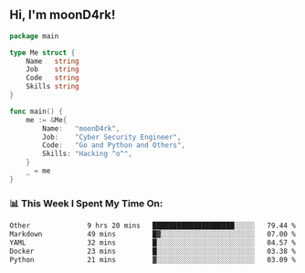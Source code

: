 <h2> Hi, I'm moonD4rk!</h2>

```go
package main

type Me struct {
	Name   string
	Job    string
	Code   string
	Skills string
}

func main() {
	me := &Me{
		Name:   "moonD4rk",
		Job:    "Cyber Security Engineer",
		Code:   "Go and Python and Others",
		Skills: "Hacking ^o^",
	}
	_ = me
}
```

<h3>📊 This Week I Spent My Time On:</h3>
<!-- <img align='right' src="https://github-readme-stats.vercel.app/api?username=moond4rk&show_icons=true&theme=radical", width="300" height="150"> -->

<!--START_SECTION:waka-->

```txt
Other              9 hrs 20 mins   ████████████████████░░░░░   79.44 %
Markdown           49 mins         █▓░░░░░░░░░░░░░░░░░░░░░░░   07.00 %
YAML               32 mins         █░░░░░░░░░░░░░░░░░░░░░░░░   04.57 %
Docker             23 mins         █░░░░░░░░░░░░░░░░░░░░░░░░   03.38 %
Python             21 mins         ▓░░░░░░░░░░░░░░░░░░░░░░░░   03.09 %
```

<!--END_SECTION:waka-->

